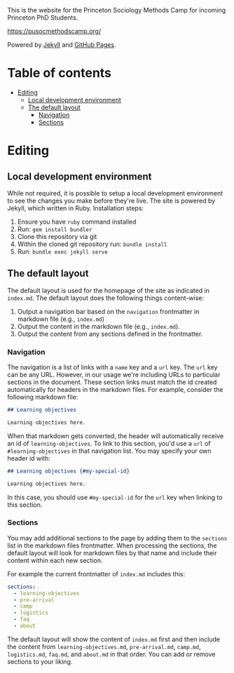 This is the website for the Princeton Sociology Methods Camp for incoming Princeton PhD Students.

https://pusocmethodscamp.org/

Powered by [Jekyll](https://jekyllrb.com/) and [GitHub Pages](https://pages.github.com/).
# Table of contents

* [Editing](#editing)
  * [Local development environment](#local-development-environment)
  * [The default layout](#the-default-layout)
    * [Navigation](#navigation)
    * [Sections](#sections)

# Editing

## Local development environment

While not required, it is possible to setup a local development environment to
see the changes you make before they're live. The site is powered by Jekyll,
which written in Ruby. Installation steps:

1. Ensure you have `ruby` command installed
2. Run: `gem install bundler`
3. Clone this repository via git
4. Within the cloned git repository run: `bundle install`
5. Run: `bundle exec jekyll serve`

## The default layout

The default layout is used for the homepage of the site as indicated in
`index.md`. The default layout does the following things content-wise:

1. Output a navigation bar based on the `navigation` frontmatter in markdown
   file (e.g., `index.md`)
2. Output the content in the markdown file (e.g., `index.md`).
3. Output the content from any sections defined in the frontmatter.

### Navigation

The navigation is a list of links with a `name` key and a `url` key. The `url`
key can be any URL. However, in our usage we're including URLs to particular
sections in the document. These section links must match the id created
automatically for headers in the markdown files. For example, consider the
following markdown file:

```md
## Learning objectives

Learning objectives here.
```

When that markdown gets converted, the header will automatically receive an id
of `learning-objectives`. To link to this section, you'd use a `url` of
`#learning-objectives` in that navigation list. You may specify your own header
id with:

```md
## Learning objectives {#my-special-id}

Learning objectives here.
```

In this case, you should use `#my-special-id` for the `url` key when linking to
this section.


### Sections

You may add additional sections to the page by adding them to the `sections`
list in the markdown files frontmatter. When processing the sections, the
default layout will look for markdown files by that name and include their
content within each new section.

For example the current frontmatter of `index.md` includes this:

```yaml
sections:
  - learning-objectives
  - pre-arrival
  - camp
  - logistics
  - faq
  - about
```

The default layout will show the content of `index.md` first and then include the
content from `learning-objectives.md`, `pre-arrival.md`, `camp.md`,
`logistics.md`, `faq.md`, and `about.md` in that order. You can add or remove
sections to your liking.
